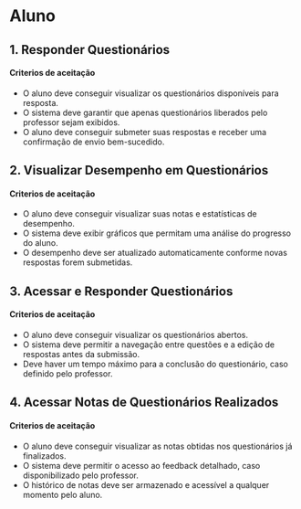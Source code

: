 # Aluno

## 1. Responder Questionários

#### Criterios de aceitação

- O aluno deve conseguir visualizar os questionários disponíveis para resposta.
- O sistema deve garantir que apenas questionários liberados pelo professor sejam exibidos.
- O aluno deve conseguir submeter suas respostas e receber uma confirmação de envio bem-sucedido.

## 2. Visualizar Desempenho em Questionários

#### Criterios de aceitação

- O aluno deve conseguir visualizar suas notas e estatísticas de desempenho.
- O sistema deve exibir gráficos que permitam uma análise do progresso do aluno.
- O desempenho deve ser atualizado automaticamente conforme novas respostas forem submetidas.

## 3. Acessar e Responder Questionários

#### Criterios de aceitação

- O aluno deve conseguir visualizar os questionários abertos.
- O sistema deve permitir a navegação entre questões e a edição de respostas antes da submissão.
- Deve haver um tempo máximo para a conclusão do questionário, caso definido pelo professor.

## 4. Acessar Notas de Questionários Realizados

#### Criterios de aceitação

- O aluno deve conseguir visualizar as notas obtidas nos questionários já finalizados.
- O sistema deve permitir o acesso ao feedback detalhado, caso disponibilizado pelo professor.
- O histórico de notas deve ser armazenado e acessível a qualquer momento pelo aluno.
